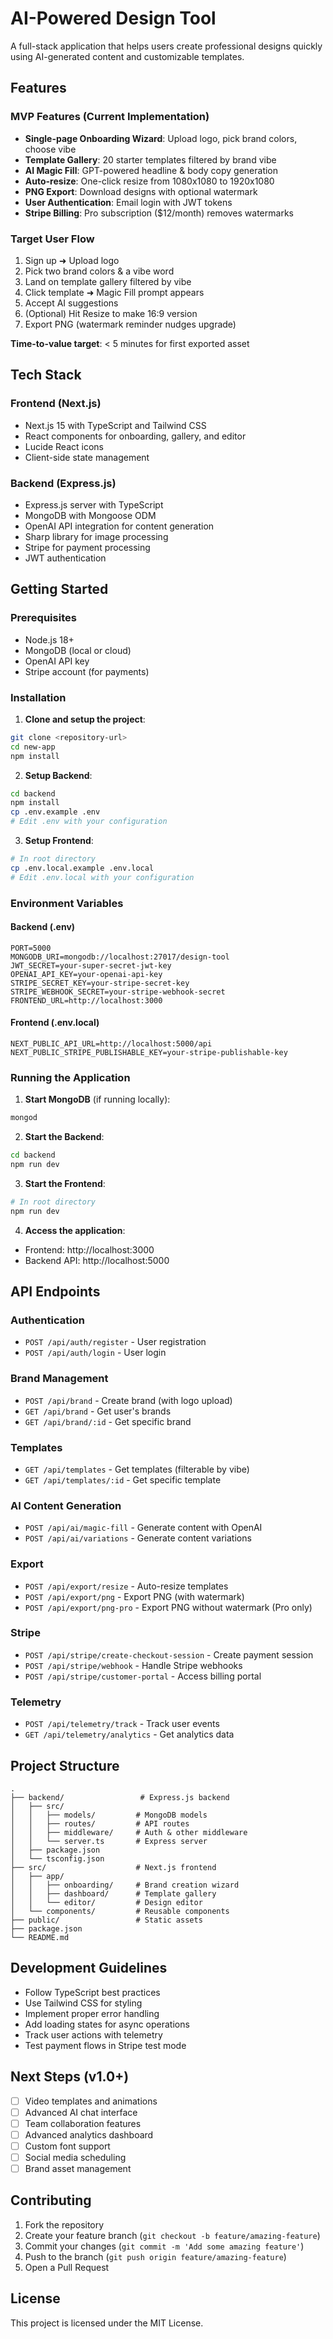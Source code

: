 # AI-Powered Design Tool

A full-stack application that helps users create professional designs quickly using AI-generated content and customizable templates.

## Features

### MVP Features (Current Implementation)
- **Single-page Onboarding Wizard**: Upload logo, pick brand colors, choose vibe
- **Template Gallery**: 20 starter templates filtered by brand vibe  
- **AI Magic Fill**: GPT-powered headline & body copy generation
- **Auto-resize**: One-click resize from 1080x1080 to 1920x1080
- **PNG Export**: Download designs with optional watermark
- **User Authentication**: Email login with JWT tokens
- **Stripe Billing**: Pro subscription ($12/month) removes watermarks

### Target User Flow
1. Sign up ➜ Upload logo
2. Pick two brand colors & a vibe word
3. Land on template gallery filtered by vibe
4. Click template ➜ Magic Fill prompt appears
5. Accept AI suggestions
6. (Optional) Hit Resize to make 16:9 version
7. Export PNG (watermark reminder nudges upgrade)

**Time-to-value target**: < 5 minutes for first exported asset

## Tech Stack

### Frontend (Next.js)
- Next.js 15 with TypeScript and Tailwind CSS
- React components for onboarding, gallery, and editor
- Lucide React icons
- Client-side state management

### Backend (Express.js)
- Express.js server with TypeScript
- MongoDB with Mongoose ODM
- OpenAI API integration for content generation
- Sharp library for image processing
- Stripe for payment processing
- JWT authentication

## Getting Started

### Prerequisites
- Node.js 18+ 
- MongoDB (local or cloud)
- OpenAI API key
- Stripe account (for payments)

### Installation

1. **Clone and setup the project**:
```bash
git clone <repository-url>
cd new-app
npm install
```

2. **Setup Backend**:
```bash
cd backend
npm install
cp .env.example .env
# Edit .env with your configuration
```

3. **Setup Frontend**:
```bash
# In root directory
cp .env.local.example .env.local
# Edit .env.local with your configuration
```

### Environment Variables

#### Backend (.env)
```
PORT=5000
MONGODB_URI=mongodb://localhost:27017/design-tool
JWT_SECRET=your-super-secret-jwt-key
OPENAI_API_KEY=your-openai-api-key
STRIPE_SECRET_KEY=your-stripe-secret-key
STRIPE_WEBHOOK_SECRET=your-stripe-webhook-secret
FRONTEND_URL=http://localhost:3000
```

#### Frontend (.env.local)
```
NEXT_PUBLIC_API_URL=http://localhost:5000/api
NEXT_PUBLIC_STRIPE_PUBLISHABLE_KEY=your-stripe-publishable-key
```

### Running the Application

1. **Start MongoDB** (if running locally):
```bash
mongod
```

2. **Start the Backend**:
```bash
cd backend
npm run dev
```

3. **Start the Frontend**:
```bash
# In root directory
npm run dev
```

4. **Access the application**:
- Frontend: http://localhost:3000
- Backend API: http://localhost:5000

## API Endpoints

### Authentication
- `POST /api/auth/register` - User registration
- `POST /api/auth/login` - User login

### Brand Management
- `POST /api/brand` - Create brand (with logo upload)
- `GET /api/brand` - Get user's brands
- `GET /api/brand/:id` - Get specific brand

### Templates
- `GET /api/templates` - Get templates (filterable by vibe)
- `GET /api/templates/:id` - Get specific template

### AI Content Generation
- `POST /api/ai/magic-fill` - Generate content with OpenAI
- `POST /api/ai/variations` - Generate content variations

### Export
- `POST /api/export/resize` - Auto-resize templates
- `POST /api/export/png` - Export PNG (with watermark)
- `POST /api/export/png-pro` - Export PNG without watermark (Pro only)

### Stripe
- `POST /api/stripe/create-checkout-session` - Create payment session
- `POST /api/stripe/webhook` - Handle Stripe webhooks
- `POST /api/stripe/customer-portal` - Access billing portal

### Telemetry
- `POST /api/telemetry/track` - Track user events
- `GET /api/telemetry/analytics` - Get analytics data

## Project Structure

```
.
├── backend/                 # Express.js backend
│   ├── src/
│   │   ├── models/         # MongoDB models
│   │   ├── routes/         # API routes
│   │   ├── middleware/     # Auth & other middleware
│   │   └── server.ts       # Express server
│   ├── package.json
│   └── tsconfig.json
├── src/                    # Next.js frontend
│   ├── app/
│   │   ├── onboarding/     # Brand creation wizard
│   │   ├── dashboard/      # Template gallery
│   │   └── editor/         # Design editor
│   └── components/         # Reusable components
├── public/                 # Static assets
├── package.json
└── README.md
```

## Development Guidelines

- Follow TypeScript best practices
- Use Tailwind CSS for styling
- Implement proper error handling
- Add loading states for async operations
- Track user actions with telemetry
- Test payment flows in Stripe test mode

## Next Steps (v1.0+)

- [ ] Video templates and animations
- [ ] Advanced AI chat interface
- [ ] Team collaboration features
- [ ] Advanced analytics dashboard
- [ ] Custom font support
- [ ] Social media scheduling
- [ ] Brand asset management

## Contributing

1. Fork the repository
2. Create your feature branch (`git checkout -b feature/amazing-feature`)
3. Commit your changes (`git commit -m 'Add some amazing feature'`)
4. Push to the branch (`git push origin feature/amazing-feature`)
5. Open a Pull Request

## License

This project is licensed under the MIT License.
